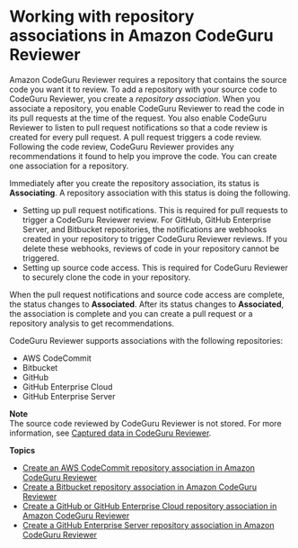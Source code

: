 # Working with repository associations in Amazon CodeGuru Reviewer<a name="working-with-repositories"></a>

Amazon CodeGuru Reviewer requires a repository that contains the source code you want it to review\. To add a repository with your source code to CodeGuru Reviewer, you create a *repository association*\. When you associate a repository, you enable CodeGuru Reviewer to read the code in its pull requests at the time of the request\. You also enable CodeGuru Reviewer to listen to pull request notifications so that a code review is created for every pull request\. A pull request triggers a code review\. Following the code review, CodeGuru Reviewer provides any recommendations it found to help you improve the code\. You can create one association for a repository\. 

 Immediately after you create the repository association, its status is **Associating**\. A repository association with this status is doing the following\. 
+ Setting up pull request notifications\. This is required for pull requests to trigger a CodeGuru Reviewer review\. For GitHub, GitHub Enterprise Server, and Bitbucket repositories, the notifications are webhooks created in your repository to trigger CodeGuru Reviewer reviews\. If you delete these webhooks, reviews of code in your repository cannot be triggered\. 
+ Setting up source code access\. This is required for CodeGuru Reviewer to securely clone the code in your repository\. 

When the pull request notifications and source code access are complete, the status changes to **Associated**\. After its status changes to **Associated**, the association is complete and you can create a pull request or a repository analysis to get recommendations\. 

 CodeGuru Reviewer supports associations with the following repositories: 
+  AWS CodeCommit 
+  Bitbucket 
+  GitHub 
+  GitHub Enterprise Cloud 
+  GitHub Enterprise Server 

**Note**  
 The source code reviewed by CodeGuru Reviewer is not stored\. For more information, see [Captured data in CodeGuru Reviewer](data-protection.md#data-captured)\. 

**Topics**
+ [Create an AWS CodeCommit repository association in Amazon CodeGuru Reviewer](create-codecommit-association.md)
+ [Create a Bitbucket repository association in Amazon CodeGuru Reviewer](create-bitbucket-association.md)
+ [Create a GitHub or GitHub Enterprise Cloud repository association in Amazon CodeGuru Reviewer](create-github-association.md)
+ [Create a GitHub Enterprise Server repository association in Amazon CodeGuru Reviewer](create-github-enterprise-association.md)